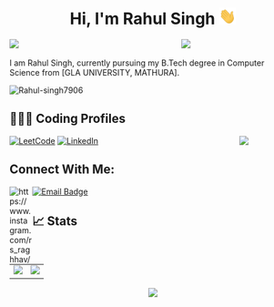 <h1 align="center" >Hi, I'm  Rahul Singh
<img src="https://github.com/ABSphreak/ABSphreak/blob/master/gifs/Hi.gif" width="30px"></h1>
<img width="40%" align="right"   src="https://github.com/SauravMukherjee44/SauravMukherjee44/blob/03193437b82d681c9caa24657c4ebec746dc628f/workbench.svg" >
<!-- Typing SVG by mradulvarshney - https://github.com/rahulsingh7906/readme-typing-svg -->
<p align="left">
  <a href="https://github.com//readme-typing-svg"><img src="https://readme-typing-svg.herokuapp.com/?lines=Hi,%20I%20am%20Rahul%20Singh!;I%20Love%20To%20Explore%20Different%20Domains;I%20Am%20A%20Front-End%20Developer%20❤&font=Fira%20Code&left=true&width=440&height=45&color=FFD700&vleft=true&size=20"></a>
</p>
<!--  -->

I am Rahul Singh, currently pursuing my B.Tech degree in Computer Science from [GLA UNIVERSITY, MATHURA].

<p align="left"> <img src="https://komarev.com/ghpvc/?username=Rahul-singh7906&label=Profile%20views&color=129e00&style=plastic" alt="Rahul-singh7906" /> </p>

## 👨🏻‍💻 Coding Profiles
[![LeetCode](https://img.shields.io/badge/-LeetCode-FFA500?style=flat-square&logo=LeetCode&logoColor=black)](https://leetcode.com/RahulSingh358/)
<img align='right' src="https://user-images.githubusercontent.com/80679669/152499642-54b58ebb-49b5-42a7-b401-e6b957d94ec3.png" width="100">
[![LinkedIn](https://img.shields.io/badge/-LinkedIn-00008B?style=flat-square&logo=LinkedIn&logoColor=white)](https://www.linkedin.com/in/rahul-singh-b8381721b/)

## Connect With Me:

[![Email Badge](https://img.shields.io/badge/-Email-c14438?style=flat-square&logo=Gmail&logoColor=white&link=mailto:mradulv26gmail.com)](mailto:rahulraghav358@gmail.com)
<a href="https://instagram.com/rs_raghhav/" target="blank"><img align="left" src="https://user-images.githubusercontent.com/80679669/152579378-3d4a428f-8ac6-4921-bd79-15692646420c.png" alt="https://www.instagram.com/rs_raghhav/" width="40" /></a>

## 📈 Stats
<table>
<tr>
<td>
<img src="https://github-readme-stats.vercel.app/api?username=Rahul-singh7906&include_all_commits=true&count_private=true&show_icons=true&line_height=20&theme=tokyonight"/>
<td><img src="https://github-readme-stats.vercel.app/api/top-langs?username=Rahul-singh7906&show_icons=true&locale=en&layout=compact&theme=tokyonight" />
</td>
</tr>
</table>
<p align="center">
<img align="center" src="https://github-readme-streak-stats.herokuapp.com/?user=Rahul-singh7906&theme=tokyonight" />
